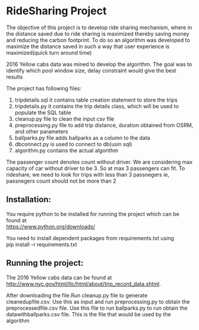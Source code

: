# RideSharing Project
The objective of this project is to develop ride sharing mechanism, where in the distance saved due to ride sharing is maximized thereby saving money and  reducing the carbon footprint. To do so an algorithm was developed to maximize the distance saved in such a way that user experience is maximized(quick turn around time)


2016 Yellow cabs data was mined to develop the algorithm. The goal was to identify which pool window size, delay constraint would give the best results

The project has following files:
1. tripdetails.sql  it contains table creation statement to store the trips
2. tripdetails.py it contains the trip details class, which will be used to populate the SQL table
3. cleanup.py file to clean the input csv file
4. preprocessing.py file to add trip distance, duration obtained from OSRM, and other parameters
5. ballparks.py file adds ballparks as a column to the data 
6. dbconnect.py is used to connect to db(usin sql)
7. algorithm.py contains the actual algorithm

The passenger count denotes count without driver. We are considering max capacity of car without driver to be 3. So at max 3 passengers can fit. To rideshare, we need to look for trips with less than 3 passnegers ie, passnegers count should not be more than 2

## Installation:
You require python to be installed for running the project which can be found at <br/>
		https://www.python.org/downloads/

You need to install dependent packages from requirements.txt using <br/>
		pip install -r requirements.txt

## Running the project:
The 2016 Yellow cabs data  can be found at <br/>
http://www.nyc.gov/html/tlc/html/about/trip_record_data.shtml.

After downloading the file.Run cleanup.py file to generate cleanedupfile.csv. 
Use this as input and run preprocessing.py to obtain the preprocessedfile.csv file.
Use this file to run  ballparks.py to run obtain the datawithballparks.csv file. This is the file that would be used by the algorithm
